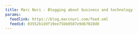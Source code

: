 ```yaml
---
title: Marc Nuri - Blogging about business and technology
params:
  feedlink: https://blog.marcnuri.com/feed.xml
  feedid: 03552b1ddf19ee75bb0587e9db7028d8
---
```


